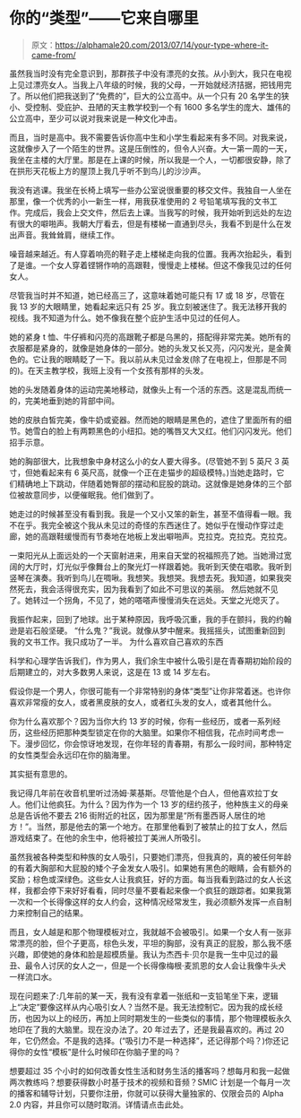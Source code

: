 # 你的“类型”——它来自哪里

> 原文：<https://alphamale20.com/2013/07/14/your-type-where-it-came-from/>

虽然我当时没有完全意识到，那群孩子中没有漂亮的女孩。从小到大，我只在电视上见过漂亮女人。当我上八年级的时候，我的父母，一开始就经济拮据，把钱用完了。所以他们把我送到了“免费的”，巨大的公立高中。从一个只有 20 名学生的狭小、受控制、受庇护、丑陋的天主教学校到一个有 1600 多名学生的庞大、雄伟的公立高中，至少可以说对我来说是一种文化冲击。

而且，当时是高中。我不需要告诉你高中生和小学生看起来有多不同。对我来说，这就像步入了一个陌生的世界。这是压倒性的，但令人兴奋。大一第一周的一天，我坐在主楼的大厅里。那是在上课的时候，所以我是一个人，一切都很安静，除了在拱形天花板上方的屋顶上我几乎听不到鸟儿的沙沙声。

我没有逃课。我坐在长椅上填写一些办公室说很重要的移交文件。我独自一人坐在那里，像一个优秀的小一新生一样，用我获准使用的 2 号铅笔填写我的文书工作。完成后，我会上交文件，然后去上课。当我写的时候，我开始听到远处的左边有很大的噼啪声。我朝大厅看去，但是有楼梯一直通到尽头，我看不到是什么在发出声音。我耸耸肩，继续工作。

噪音越来越近。有人穿着响亮的鞋子走上楼梯走向我的位置。我再次抬起头，看到了是谁。一个女人穿着铿锵作响的高跟鞋，慢慢走上楼梯。但这不像我见过的任何女人。

尽管我当时并不知道，她已经高三了，这意味着她可能只有 17 或 18 岁，尽管在我 13 岁的大眼睛里，她看起来远只有 25 岁。我立刻被迷住了。我无法移开我的视线。我不知道为什么。她不像我在整个庇护生活中见过的任何人。

她的紧身 t 恤、牛仔裤和闪亮的高跟靴子都是乌黑的，搭配得非常完美。她所有的衣服都是紧身的，就像是她身体的一部分。她的头发又长又亮，闪闪发光，是金黄色的。它让我的眼睛眨了一下。我以前从未见过金发(除了在电视上，但那是不同的)。在天主教学校，我班上没有一个女孩有那样的头发。

她的头发随着身体的运动完美地移动，就像头上有一个活的东西。这是混乱而统一的，完美地垂到她的背部中间。

她的皮肤白皙完美，像牛奶或瓷器。然而她的眼睛是黑色的，遮住了里面所有的细节。她雪白的脸上有两颗黑色的小纽扣。她的嘴唇又大又红。他们闪闪发光。他们招手示意。

她的胸部很大，比我想象中身材这么小的女人要大得多。(尽管她不到 5 英尺 3 英寸，但她看起来有 6 英尺高，就像一个正在走猫步的超级模特。)当她走路时，它们精确地上下跳动，伴随着她臀部的摆动和屁股的跳动。这就像是她身体的三个部位被故意同步，以便催眠我。他们做到了。

她走过的时候甚至没有看到我。我是一个又小又笨的新生，甚至不值得看一眼。我不在乎。我完全被这个我从未见过的奇怪的东西迷住了。她似乎在慢动作穿过走廊，她的高跟鞋缓慢而有节奏地在地板上发出噼啪声。克拉克。克拉克。克拉克。

一束阳光从上面远处的一个天窗射进来，用来自天堂的祝福照亮了她。当她滑过宽阔的大厅时，灯光似乎像舞台上的聚光灯一样跟着她。我听到天使在唱歌。我听到竖琴在演奏。我听到鸟儿在啁啾。我想笑。我想哭。我想去死。我知道，如果我突然死去，我会活得很充实，因为我看到了如此不可思议的美丽。
然后她就不见了。她转过一个拐角，不见了，她的嗒嗒声慢慢消失在远处。天堂之光熄灭了。

我振作起来，回到了地球。出于某种原因，我呼吸沉重，我的手在颤抖，我的约翰逊是岩石般坚硬。
“什么鬼？”我说。就像从梦中醒来。我摇摇头，试图重新回到我的文书工作。我只成功了一半。 为什么喜欢自己喜欢的东西

科学和心理学告诉我们，作为男人，我们余生中被什么吸引是在青春期初始阶段的后期建立的，对大多数男人来说，这是在 13 或 14 岁左右。

假设你是一个男人，你很可能有一个非常特别的身体“类型”让你非常着迷。也许你喜欢非常瘦的女人，或者黑皮肤的女人，或者红头发的女人，或者其他什么。

你为什么喜欢那个？因为当你大约 13 岁的时候，你有一些经历，或者一系列经历，这些经历把那种类型锁定在你的大脑里。如果你不相信我，花点时间考虑一下。漫步回忆，你会惊讶地发现，在你年轻的青春期，有那么一段时间，那种特定的女性类型会永远印在你的脑海里。

其实挺有意思的。

我记得几年前在收音机里听过汤姆·莱基斯。尽管他是个白人，但他喜欢拉丁女人。他们让他疯狂。为什么？因为作为一个 13 岁的纽约孩子，他种族主义的母亲总是告诉他不要去 216 街附近的社区，因为那里是“所有墨西哥人居住的地方！”。当然，那是他去的第一个地方。在那里他看到了被禁止的拉丁女人，然后游戏结束了。在他的余生中，他将被拉丁美洲人所吸引。

虽然我被各种类型和种族的女人吸引，只要她们漂亮，但我真的，真的被任何年龄的有着大胸部和大屁股的矮个子金发女人吸引。如果她有黑色的眼睛，会有额外的奖励；棕色或深绿色。这些女人让我疯狂，好的方面。每当我看到路过的女人长这样，我都会停下来好好看看，同时尽量不要看起来像一个疯狂的跟踪者。如果我第一次和一个长得像这样的女人约会，这种情况经常发生，我必须额外发挥一点自制力来控制自己的结果。

而且，女人越是和那个物理模板对立，我就越不会被吸引。如果一个女人有一张非常漂亮的脸，但个子更高，棕色头发，平坦的胸部，没有真正的屁股，那么我不感兴趣，即使她的身体和脸是超模质量。我认为杰西卡·贝尔是我一生中见过的最丑、最令人讨厌的女人之一，但是一个长得像梅根·麦凯恩的女人会让我像牛头犬一样流口水。

现在问题来了:几年前的某一天，我有没有拿着一张纸和一支铅笔坐下来，逻辑上“决定”要像这样从内心吸引女人？当然不是。我无法控制它。因为我的成长经历，也因为以上的经历，再加上同时期发生的一些类似的事情，那个物理模板永久地印在了我的大脑里。现在没办法了。20 年过去了，还是我最喜欢的。再过 20 年，它仍然会。不是我的选择。(“吸引力不是一种选择”，还记得那个吗？)你还记得你的女性“模板”是什么时候印在你脑子里的吗？

想要超过 35 个小时的如何改善女性生活和财务生活的播客吗？想每月和我一起做两次教练吗？想要获得数小时基于技术的视频和音频？SMIC 计划是一个每月一次的播客和辅导计划，只要你注册，你就可以获得大量独家的、仅限会员的 Alpha 2.0 内容，并且你可以随时取消。详情请点击此处。